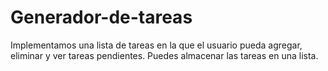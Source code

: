 # Generador-de-tareas
Implementamos una lista de tareas en la que el usuario pueda agregar, eliminar y ver tareas pendientes. Puedes almacenar las tareas en una lista.
